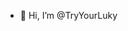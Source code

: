 - 👋 Hi, I’m @TryYourLuky

<!---
TryYourLuky/TryYourLuky is a ✨ special ✨ repository because its `README.md` (this file) appears on your GitHub profile.
You can click the Preview link to take a look at your changes.
--->
